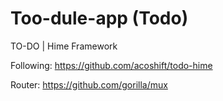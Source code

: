 # Too-dule-app (Todo)
TO-DO | Hime Framework


Following: https://github.com/acoshift/todo-hime

Router: https://github.com/gorilla/mux
